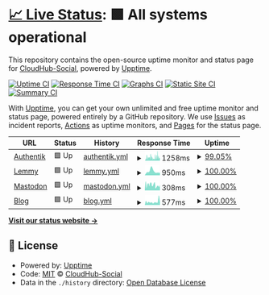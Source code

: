 # [📈 Live Status](https://CloudHub-Social.github.io/Status): <!--live status--> **🟩 All systems operational**

This repository contains the open-source uptime monitor and status page for [CloudHub-Social](https://CloudHub-Social.github.io/Status), powered by [Upptime](https://github.com/upptime/upptime).

[![Uptime CI](https://github.com/CloudHub-Social/Status/workflows/Uptime%20CI/badge.svg)](https://github.com/CloudHub-Social/Status/actions?query=workflow%3A%22Uptime+CI%22)
[![Response Time CI](https://github.com/CloudHub-Social/Status/workflows/Response%20Time%20CI/badge.svg)](https://github.com/CloudHub-Social/Status/actions?query=workflow%3A%22Response+Time+CI%22)
[![Graphs CI](https://github.com/CloudHub-Social/Status/workflows/Graphs%20CI/badge.svg)](https://github.com/CloudHub-Social/Status/actions?query=workflow%3A%22Graphs+CI%22)
[![Static Site CI](https://github.com/CloudHub-Social/Status/workflows/Static%20Site%20CI/badge.svg)](https://github.com/CloudHub-Social/Status/actions?query=workflow%3A%22Static+Site+CI%22)
[![Summary CI](https://github.com/CloudHub-Social/Status/workflows/Summary%20CI/badge.svg)](https://github.com/CloudHub-Social/Status/actions?query=workflow%3A%22Summary+CI%22)

With [Upptime](https://upptime.js.org), you can get your own unlimited and free uptime monitor and status page, powered entirely by a GitHub repository. We use [Issues](https://github.com/CloudHub-Social/Status/issues) as incident reports, [Actions](https://github.com/CloudHub-Social/Status/actions) as uptime monitors, and [Pages](https://CloudHub-Social.github.io/Status) for the status page.

<!--start: status pages-->
<!-- This summary is generated by Upptime (https://github.com/upptime/upptime) -->
<!-- Do not edit this manually, your changes will be overwritten -->
<!-- prettier-ignore -->
| URL | Status | History | Response Time | Uptime |
| --- | ------ | ------- | ------------- | ------ |
| <img alt="" src="https://icons.duckduckgo.com/ip3/auth.cloudhub.social.ico" height="13"> [Authentik](https://auth.cloudhub.social) | 🟩 Up | [authentik.yml](https://github.com/CloudHub-Social/Status/commits/HEAD/history/authentik.yml) | <details><summary><img alt="Response time graph" src="./graphs/authentik/response-time-week.png" height="20"> 1258ms</summary><br><a href="https://status.cloudhub.social/history/authentik"><img alt="Response time 1374" src="https://img.shields.io/endpoint?url=https%3A%2F%2Fraw.githubusercontent.com%2FCloudHub-Social%2FStatus%2FHEAD%2Fapi%2Fauthentik%2Fresponse-time.json"></a><br><a href="https://status.cloudhub.social/history/authentik"><img alt="24-hour response time 1319" src="https://img.shields.io/endpoint?url=https%3A%2F%2Fraw.githubusercontent.com%2FCloudHub-Social%2FStatus%2FHEAD%2Fapi%2Fauthentik%2Fresponse-time-day.json"></a><br><a href="https://status.cloudhub.social/history/authentik"><img alt="7-day response time 1258" src="https://img.shields.io/endpoint?url=https%3A%2F%2Fraw.githubusercontent.com%2FCloudHub-Social%2FStatus%2FHEAD%2Fapi%2Fauthentik%2Fresponse-time-week.json"></a><br><a href="https://status.cloudhub.social/history/authentik"><img alt="30-day response time 1306" src="https://img.shields.io/endpoint?url=https%3A%2F%2Fraw.githubusercontent.com%2FCloudHub-Social%2FStatus%2FHEAD%2Fapi%2Fauthentik%2Fresponse-time-month.json"></a><br><a href="https://status.cloudhub.social/history/authentik"><img alt="1-year response time 1374" src="https://img.shields.io/endpoint?url=https%3A%2F%2Fraw.githubusercontent.com%2FCloudHub-Social%2FStatus%2FHEAD%2Fapi%2Fauthentik%2Fresponse-time-year.json"></a></details> | <details><summary><a href="https://status.cloudhub.social/history/authentik">99.05%</a></summary><a href="https://status.cloudhub.social/history/authentik"><img alt="All-time uptime 98.75%" src="https://img.shields.io/endpoint?url=https%3A%2F%2Fraw.githubusercontent.com%2FCloudHub-Social%2FStatus%2FHEAD%2Fapi%2Fauthentik%2Fuptime.json"></a><br><a href="https://status.cloudhub.social/history/authentik"><img alt="24-hour uptime 97.75%" src="https://img.shields.io/endpoint?url=https%3A%2F%2Fraw.githubusercontent.com%2FCloudHub-Social%2FStatus%2FHEAD%2Fapi%2Fauthentik%2Fuptime-day.json"></a><br><a href="https://status.cloudhub.social/history/authentik"><img alt="7-day uptime 99.05%" src="https://img.shields.io/endpoint?url=https%3A%2F%2Fraw.githubusercontent.com%2FCloudHub-Social%2FStatus%2FHEAD%2Fapi%2Fauthentik%2Fuptime-week.json"></a><br><a href="https://status.cloudhub.social/history/authentik"><img alt="30-day uptime 99.63%" src="https://img.shields.io/endpoint?url=https%3A%2F%2Fraw.githubusercontent.com%2FCloudHub-Social%2FStatus%2FHEAD%2Fapi%2Fauthentik%2Fuptime-month.json"></a><br><a href="https://status.cloudhub.social/history/authentik"><img alt="1-year uptime 98.75%" src="https://img.shields.io/endpoint?url=https%3A%2F%2Fraw.githubusercontent.com%2FCloudHub-Social%2FStatus%2FHEAD%2Fapi%2Fauthentik%2Fuptime-year.json"></a></details>
| <img alt="" src="https://icons.duckduckgo.com/ip3/lemmy.cloudhub.social.ico" height="13"> [Lemmy](https://lemmy.cloudhub.social) | 🟩 Up | [lemmy.yml](https://github.com/CloudHub-Social/Status/commits/HEAD/history/lemmy.yml) | <details><summary><img alt="Response time graph" src="./graphs/lemmy/response-time-week.png" height="20"> 950ms</summary><br><a href="https://status.cloudhub.social/history/lemmy"><img alt="Response time 553" src="https://img.shields.io/endpoint?url=https%3A%2F%2Fraw.githubusercontent.com%2FCloudHub-Social%2FStatus%2FHEAD%2Fapi%2Flemmy%2Fresponse-time.json"></a><br><a href="https://status.cloudhub.social/history/lemmy"><img alt="24-hour response time 575" src="https://img.shields.io/endpoint?url=https%3A%2F%2Fraw.githubusercontent.com%2FCloudHub-Social%2FStatus%2FHEAD%2Fapi%2Flemmy%2Fresponse-time-day.json"></a><br><a href="https://status.cloudhub.social/history/lemmy"><img alt="7-day response time 950" src="https://img.shields.io/endpoint?url=https%3A%2F%2Fraw.githubusercontent.com%2FCloudHub-Social%2FStatus%2FHEAD%2Fapi%2Flemmy%2Fresponse-time-week.json"></a><br><a href="https://status.cloudhub.social/history/lemmy"><img alt="30-day response time 927" src="https://img.shields.io/endpoint?url=https%3A%2F%2Fraw.githubusercontent.com%2FCloudHub-Social%2FStatus%2FHEAD%2Fapi%2Flemmy%2Fresponse-time-month.json"></a><br><a href="https://status.cloudhub.social/history/lemmy"><img alt="1-year response time 547" src="https://img.shields.io/endpoint?url=https%3A%2F%2Fraw.githubusercontent.com%2FCloudHub-Social%2FStatus%2FHEAD%2Fapi%2Flemmy%2Fresponse-time-year.json"></a></details> | <details><summary><a href="https://status.cloudhub.social/history/lemmy">100.00%</a></summary><a href="https://status.cloudhub.social/history/lemmy"><img alt="All-time uptime 95.38%" src="https://img.shields.io/endpoint?url=https%3A%2F%2Fraw.githubusercontent.com%2FCloudHub-Social%2FStatus%2FHEAD%2Fapi%2Flemmy%2Fuptime.json"></a><br><a href="https://status.cloudhub.social/history/lemmy"><img alt="24-hour uptime 100.00%" src="https://img.shields.io/endpoint?url=https%3A%2F%2Fraw.githubusercontent.com%2FCloudHub-Social%2FStatus%2FHEAD%2Fapi%2Flemmy%2Fuptime-day.json"></a><br><a href="https://status.cloudhub.social/history/lemmy"><img alt="7-day uptime 100.00%" src="https://img.shields.io/endpoint?url=https%3A%2F%2Fraw.githubusercontent.com%2FCloudHub-Social%2FStatus%2FHEAD%2Fapi%2Flemmy%2Fuptime-week.json"></a><br><a href="https://status.cloudhub.social/history/lemmy"><img alt="30-day uptime 99.93%" src="https://img.shields.io/endpoint?url=https%3A%2F%2Fraw.githubusercontent.com%2FCloudHub-Social%2FStatus%2FHEAD%2Fapi%2Flemmy%2Fuptime-month.json"></a><br><a href="https://status.cloudhub.social/history/lemmy"><img alt="1-year uptime 94.80%" src="https://img.shields.io/endpoint?url=https%3A%2F%2Fraw.githubusercontent.com%2FCloudHub-Social%2FStatus%2FHEAD%2Fapi%2Flemmy%2Fuptime-year.json"></a></details>
| <img alt="" src="https://icons.duckduckgo.com/ip3/cloudhub.social.ico" height="13"> [Mastodon](https://cloudhub.social) | 🟩 Up | [mastodon.yml](https://github.com/CloudHub-Social/Status/commits/HEAD/history/mastodon.yml) | <details><summary><img alt="Response time graph" src="./graphs/mastodon/response-time-week.png" height="20"> 308ms</summary><br><a href="https://status.cloudhub.social/history/mastodon"><img alt="Response time 760" src="https://img.shields.io/endpoint?url=https%3A%2F%2Fraw.githubusercontent.com%2FCloudHub-Social%2FStatus%2FHEAD%2Fapi%2Fmastodon%2Fresponse-time.json"></a><br><a href="https://status.cloudhub.social/history/mastodon"><img alt="24-hour response time 254" src="https://img.shields.io/endpoint?url=https%3A%2F%2Fraw.githubusercontent.com%2FCloudHub-Social%2FStatus%2FHEAD%2Fapi%2Fmastodon%2Fresponse-time-day.json"></a><br><a href="https://status.cloudhub.social/history/mastodon"><img alt="7-day response time 308" src="https://img.shields.io/endpoint?url=https%3A%2F%2Fraw.githubusercontent.com%2FCloudHub-Social%2FStatus%2FHEAD%2Fapi%2Fmastodon%2Fresponse-time-week.json"></a><br><a href="https://status.cloudhub.social/history/mastodon"><img alt="30-day response time 412" src="https://img.shields.io/endpoint?url=https%3A%2F%2Fraw.githubusercontent.com%2FCloudHub-Social%2FStatus%2FHEAD%2Fapi%2Fmastodon%2Fresponse-time-month.json"></a><br><a href="https://status.cloudhub.social/history/mastodon"><img alt="1-year response time 800" src="https://img.shields.io/endpoint?url=https%3A%2F%2Fraw.githubusercontent.com%2FCloudHub-Social%2FStatus%2FHEAD%2Fapi%2Fmastodon%2Fresponse-time-year.json"></a></details> | <details><summary><a href="https://status.cloudhub.social/history/mastodon">100.00%</a></summary><a href="https://status.cloudhub.social/history/mastodon"><img alt="All-time uptime 94.06%" src="https://img.shields.io/endpoint?url=https%3A%2F%2Fraw.githubusercontent.com%2FCloudHub-Social%2FStatus%2FHEAD%2Fapi%2Fmastodon%2Fuptime.json"></a><br><a href="https://status.cloudhub.social/history/mastodon"><img alt="24-hour uptime 100.00%" src="https://img.shields.io/endpoint?url=https%3A%2F%2Fraw.githubusercontent.com%2FCloudHub-Social%2FStatus%2FHEAD%2Fapi%2Fmastodon%2Fuptime-day.json"></a><br><a href="https://status.cloudhub.social/history/mastodon"><img alt="7-day uptime 100.00%" src="https://img.shields.io/endpoint?url=https%3A%2F%2Fraw.githubusercontent.com%2FCloudHub-Social%2FStatus%2FHEAD%2Fapi%2Fmastodon%2Fuptime-week.json"></a><br><a href="https://status.cloudhub.social/history/mastodon"><img alt="30-day uptime 99.97%" src="https://img.shields.io/endpoint?url=https%3A%2F%2Fraw.githubusercontent.com%2FCloudHub-Social%2FStatus%2FHEAD%2Fapi%2Fmastodon%2Fuptime-month.json"></a><br><a href="https://status.cloudhub.social/history/mastodon"><img alt="1-year uptime 93.48%" src="https://img.shields.io/endpoint?url=https%3A%2F%2Fraw.githubusercontent.com%2FCloudHub-Social%2FStatus%2FHEAD%2Fapi%2Fmastodon%2Fuptime-year.json"></a></details>
| <img alt="" src="https://icons.duckduckgo.com/ip3/blog.cloudhub.social.ico" height="13"> [Blog](https://blog.cloudhub.social) | 🟩 Up | [blog.yml](https://github.com/CloudHub-Social/Status/commits/HEAD/history/blog.yml) | <details><summary><img alt="Response time graph" src="./graphs/blog/response-time-week.png" height="20"> 577ms</summary><br><a href="https://status.cloudhub.social/history/blog"><img alt="Response time 494" src="https://img.shields.io/endpoint?url=https%3A%2F%2Fraw.githubusercontent.com%2FCloudHub-Social%2FStatus%2FHEAD%2Fapi%2Fblog%2Fresponse-time.json"></a><br><a href="https://status.cloudhub.social/history/blog"><img alt="24-hour response time 393" src="https://img.shields.io/endpoint?url=https%3A%2F%2Fraw.githubusercontent.com%2FCloudHub-Social%2FStatus%2FHEAD%2Fapi%2Fblog%2Fresponse-time-day.json"></a><br><a href="https://status.cloudhub.social/history/blog"><img alt="7-day response time 577" src="https://img.shields.io/endpoint?url=https%3A%2F%2Fraw.githubusercontent.com%2FCloudHub-Social%2FStatus%2FHEAD%2Fapi%2Fblog%2Fresponse-time-week.json"></a><br><a href="https://status.cloudhub.social/history/blog"><img alt="30-day response time 555" src="https://img.shields.io/endpoint?url=https%3A%2F%2Fraw.githubusercontent.com%2FCloudHub-Social%2FStatus%2FHEAD%2Fapi%2Fblog%2Fresponse-time-month.json"></a><br><a href="https://status.cloudhub.social/history/blog"><img alt="1-year response time 494" src="https://img.shields.io/endpoint?url=https%3A%2F%2Fraw.githubusercontent.com%2FCloudHub-Social%2FStatus%2FHEAD%2Fapi%2Fblog%2Fresponse-time-year.json"></a></details> | <details><summary><a href="https://status.cloudhub.social/history/blog">100.00%</a></summary><a href="https://status.cloudhub.social/history/blog"><img alt="All-time uptime 97.83%" src="https://img.shields.io/endpoint?url=https%3A%2F%2Fraw.githubusercontent.com%2FCloudHub-Social%2FStatus%2FHEAD%2Fapi%2Fblog%2Fuptime.json"></a><br><a href="https://status.cloudhub.social/history/blog"><img alt="24-hour uptime 100.00%" src="https://img.shields.io/endpoint?url=https%3A%2F%2Fraw.githubusercontent.com%2FCloudHub-Social%2FStatus%2FHEAD%2Fapi%2Fblog%2Fuptime-day.json"></a><br><a href="https://status.cloudhub.social/history/blog"><img alt="7-day uptime 100.00%" src="https://img.shields.io/endpoint?url=https%3A%2F%2Fraw.githubusercontent.com%2FCloudHub-Social%2FStatus%2FHEAD%2Fapi%2Fblog%2Fuptime-week.json"></a><br><a href="https://status.cloudhub.social/history/blog"><img alt="30-day uptime 99.97%" src="https://img.shields.io/endpoint?url=https%3A%2F%2Fraw.githubusercontent.com%2FCloudHub-Social%2FStatus%2FHEAD%2Fapi%2Fblog%2Fuptime-month.json"></a><br><a href="https://status.cloudhub.social/history/blog"><img alt="1-year uptime 97.83%" src="https://img.shields.io/endpoint?url=https%3A%2F%2Fraw.githubusercontent.com%2FCloudHub-Social%2FStatus%2FHEAD%2Fapi%2Fblog%2Fuptime-year.json"></a></details>

<!--end: status pages-->

[**Visit our status website →**](https://CloudHub-Social.github.io/Status)

## 📄 License

- Powered by: [Upptime](https://github.com/upptime/upptime)
- Code: [MIT](./LICENSE) © [CloudHub-Social](https://CloudHub-Social.github.io/Status)
- Data in the `./history` directory: [Open Database License](https://opendatacommons.org/licenses/odbl/1-0/)
